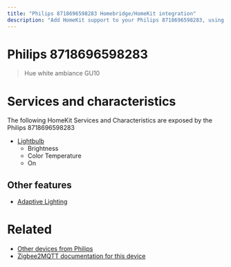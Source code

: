 ```yaml
---
title: "Philips 8718696598283 Homebridge/HomeKit integration"
description: "Add HomeKit support to your Philips 8718696598283, using Homebridge, Zigbee2MQTT and homebridge-z2m."
---
```

<!---
This file has been GENERATED using src/docgen/docgen.ts
DO NOT EDIT THIS FILE MANUALLY!
-->
# Philips 8718696598283
> Hue white ambiance GU10


# Services and characteristics
The following HomeKit Services and Characteristics are exposed by
the Philips 8718696598283

* [Lightbulb](../../light.md)
  * Brightness
  * Color Temperature
  * On


## Other features
* [Adaptive Lighting](../../light.md)


# Related
* [Other devices from Philips](../index.md#philips)
* [Zigbee2MQTT documentation for this device](https://www.zigbee2mqtt.io/devices/8718696598283.html)